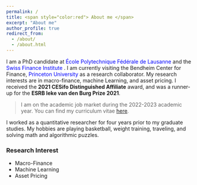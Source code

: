 ```yaml
---
permalink: /
title: <span style="color:red"> About me </span>
excerpt: "About me"
author_profile: true
redirect_from:
  - /about/
  - /about.html
---
```


I am a PhD candidate at <span style="color:blue">École Polytechnique Fédérale de Lausanne </span>  and the <span style="color:blue"> Swiss Finance Institute </span>. I am currently visiting the Bendheim Center for Finance, <span style="color:blue"> Princeton University </span>as a research collaborator. My research interests are in macro-finance, machine Learning, and asset pricing. I received the **2021 CESifo Distinguished Affiliate** award, and was a runner-up for the **ESRB Ieke van den Burg Prize 2021**.

> I am on the academic job market during the 2022-2023 academic year. You can find my curriculum vitae [here](https://goutham-epfl.github.io/website/files/CV.pdf).

I worked as a quantitative researcher for four years prior to my graduate studies. My hobbies are playing basketball, weight training, traveling, and solving math and algorithmic puzzles.

### Research Interest
* Macro-Finance
* Machine Learning
* Asset Pricing
